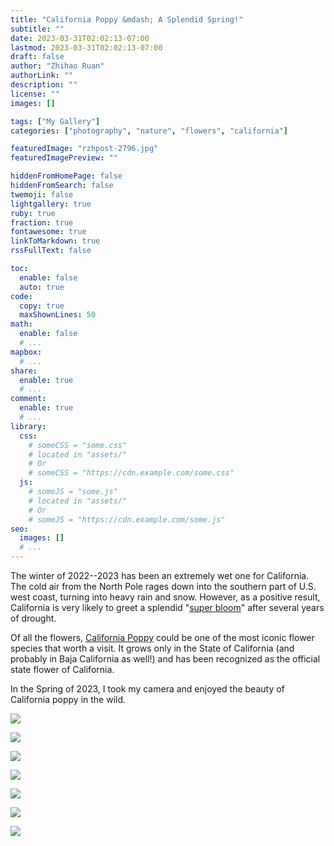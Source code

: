 ```yaml
---
title: "California Poppy &mdash; A Splendid Spring!"
subtitle: ""
date: 2023-03-31T02:02:13-07:00
lastmod: 2023-03-31T02:02:13-07:00
draft: false
author: "Zhihao Ruan"
authorLink: ""
description: ""
license: ""
images: []

tags: ["My Gallery"]
categories: ["photography", "nature", "flowers", "california"]

featuredImage: "rzhpost-2796.jpg"
featuredImagePreview: ""

hiddenFromHomePage: false
hiddenFromSearch: false
twemoji: false
lightgallery: true
ruby: true
fraction: true
fontawesome: true
linkToMarkdown: true
rssFullText: false

toc:
  enable: false
  auto: true
code:
  copy: true
  maxShownLines: 50
math:
  enable: false
  # ...
mapbox:
  # ...
share:
  enable: true
  # ...
comment:
  enable: true
  # ...
library:
  css:
    # someCSS = "some.css"
    # located in "assets/"
    # Or
    # someCSS = "https://cdn.example.com/some.css"
  js:
    # someJS = "some.js"
    # located in "assets/"
    # Or
    # someJS = "https://cdn.example.com/some.js"
seo:
  images: []
  # ...
---
```


The winter of 2022--2023 has been an extremely wet one for California. The cold air from the North Pole rages down into the southern part of U.S. west coast, turning into heavy rain and snow. However, as a positive result, California is very likely to greet a splendid "[super bloom](https://secretlosangeles.com/california-superbloom/)" after several years of drought.

Of all the flowers, [California Poppy](https://en.wikipedia.org/wiki/Eschscholzia_californica) could be one of the most iconic flower species that worth a visit. It grows only in the State of California (and probably in Baja California as well!) and has been recognized as the official state flower of California.

In the Spring of 2023, I took my camera and enjoyed the beauty of California poppy in the wild.

![](rzhpost-2904.jpg " ")

![](rzhpost-3254.jpg " ")

![](rzhpost-3272.jpg " ")

![](rzhpost-3280.jpg " ")

![](rzhpost-3307.jpg " ")

![](rzhpost-3317.jpg " ")

![](rzhpost-3326.jpg " ")
